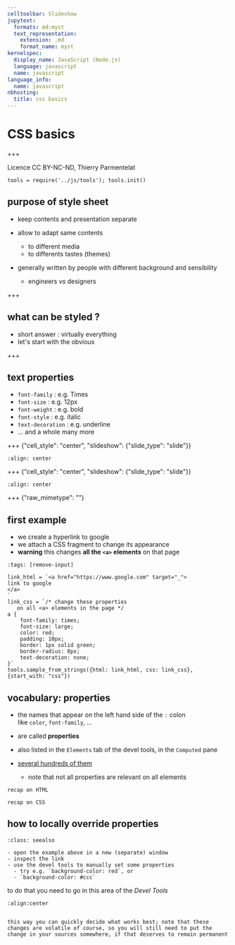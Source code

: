 ```yaml
---
celltoolbar: Slideshow
jupytext:
  formats: md:myst
  text_representation:
    extension: .md
    format_name: myst
kernelspec:
  display_name: JavaScript (Node.js)
  language: javascript
  name: javascript
language_info:
  name: javascript
nbhosting:
  title: css basics
---
```


# CSS basics

+++

Licence CC BY-NC-ND, Thierry Parmentelat

```{code-cell}
tools = require('../js/tools'); tools.init()
```

## purpose of style sheet

* keep contents and presentation separate
* allow to adapt same contents
  * to different media
  * to differents tastes (themes)
* generally written by people with different background and sensibility

  * engineers *vs* designers

+++

## what can be styled ?

* short answer : virtually everything
* let's start with the obvious

+++

## text properties

* `font-family` : e.g. Times
* `font-size` : e.g. 12px
* `font-weight` : e.g. bold
* `font-style` : e.g. italic
* `text-decoration` : e.g. underline
* … and a whole many more

+++ {"cell_style": "center", "slideshow": {"slide_type": "slide"}}

```{image} media/list-properties-all.png
:align: center
```

+++ {"cell_style": "center", "slideshow": {"slide_type": "slide"}}

```{image} media/list-properties-filtered.png
:align: center
```

+++ {"raw_mimetype": ""}

## first example

* we create a hyperlink to google
* we attach a CSS fragment to change its appearance
* **warning** this changes **all the `<a>` elements** on that page

```{code-cell}
:tags: [remove-input]

link_html = `<a href="https://www.google.com" target="_">
link to google
</a>
`
link_css = `/* change these properties
   on all <a> elements in the page */
a {
    font-family: times;
    font-size: large;
    color: red;
    padding: 10px;
    border: 1px solid green;
    border-radius: 8px;
    text-decoration: none;
}`
tools.sample_from_strings({html: link_html, css: link_css}, {start_with: "css"})
```

## vocabulary: properties

* the names that appear on the left hand side of the `:` colon   
  like `color`, `font-family`, …

* are called **properties**
* also listed in the `Elements` tab of the devel tools,  in the `Computed` pane
* [several hundreds of them](https://css-tricks.com/how-many-css-properties-are-there/)
  * note that not all properties are relevant on all elements

```{figure} media/vocabulary-html.svg
recap on HTML
```

```{figure} media/vocabulary-css.svg
recap on CSS
```

## how to locally override properties

````{admonition} practice
:class: seealso

- open the example above in a new (separate) window
- inspect the link
- use the devel tools to manually set some properties
  - try e.g. `background-color: red`, or
  - `background-color: #ccc`
````

to do that you need to go in this area of the *Devel Tools*
```{image} media/override-properties.png
:align:center
```

````{admonition} volatile changes

this way you can quickly decide what works best; note that these changes are volatile of course, so you will still need to put the change in your sources somewhere, if that deserves to remain permanent
````
